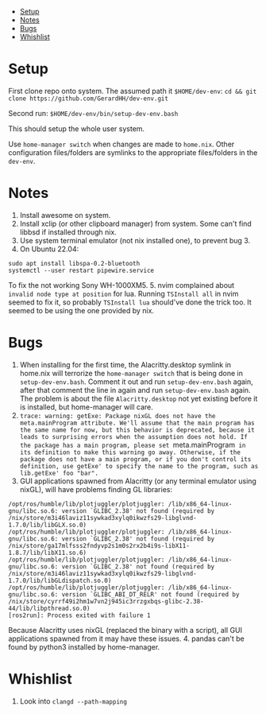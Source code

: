 <!--toc:start-->
- [Setup](#setup)
- [Notes](#notes)
- [Bugs](#bugs)
- [Whishlist](#whishlist)
<!--toc:end-->

# Setup
First clone repo onto system. The assumed path it `$HOME/dev-env`:
`cd && git clone https://github.com/GerardHH/dev-env.git`

Second run:
`$HOME/dev-env/bin/setup-dev-env.bash`

This should setup the whole user system.

Use `home-manager switch` when changes are made to `home.nix`. Other configuration files/folders are symlinks to the appropriate files/folders in the `dev-env`.

# Notes
1. Install awesome on system.
2. Install xclip (or other clipboard manager) from system. Some can't find libbsd if installed through nix.
3. Use system terminal emulator (not nix installed one), to prevent bug 3.
4. On Ubuntu 22.04:
```
sudo apt install libspa-0.2-bluetooth
systemctl --user restart pipewire.service
```
To fix the not working Sony WH-1000XM5.
5. nvim complained about `invalid node type at position` for lua. Running `TSInstall all` in nvim seemed to fix it, so probably `TSInstall lua` should've done the trick too. It seemed to be using the one provided by nix.

# Bugs
1. When installing for the first time, the Alacritty.desktop symlink in home.nix will terrorize the `home-manager switch` that is being done in `setup-dev-env.bash`. Comment it out and run `setup-dev-env.bash` again, after that comment the line in again and run `setup-dev-env.bash` again. The problem is about the file `Alacritty.desktop` not yet existing before it is installed, but home-manager will care.
2. `trace: warning: getExe: Package nixGL does not have the meta.mainProgram attribute. We'll assume that the main program has the same name for now, but this behavior is deprecated, because it leads to surprising errors when the assumption does not hold. If the package has a main program, please set `meta.mainProgram` in its definition to make this warning go away. Otherwise, if the package does not have a main program, or if you don't control its definition, use getExe' to specify the name to the program, such as lib.getExe' foo "bar".`
3. GUI applications spawned from Alacritty (or any terminal emulator using nixGL), will have problems finding GL libraries:
```
/opt/ros/humble/lib/plotjuggler/plotjuggler: /lib/x86_64-linux-gnu/libc.so.6: version `GLIBC_2.38' not found (required by /nix/store/m3i46laviz11sywkad3xylq0ikwzfs29-libglvnd-1.7.0/lib/libGLX.so.0)
/opt/ros/humble/lib/plotjuggler/plotjuggler: /lib/x86_64-linux-gnu/libc.so.6: version `GLIBC_2.38' not found (required by /nix/store/ga17mlfsss2fndyvp2s1m0s2rx2b4i9s-libX11-1.8.7/lib/libX11.so.6)
/opt/ros/humble/lib/plotjuggler/plotjuggler: /lib/x86_64-linux-gnu/libc.so.6: version `GLIBC_2.38' not found (required by /nix/store/m3i46laviz11sywkad3xylq0ikwzfs29-libglvnd-1.7.0/lib/libGLdispatch.so.0)
/opt/ros/humble/lib/plotjuggler/plotjuggler: /lib/x86_64-linux-gnu/libc.so.6: version `GLIBC_ABI_DT_RELR' not found (required by /nix/store/cyrrf49i2hm1w7vn2j945ic3rrzgxbqs-glibc-2.38-44/lib/libpthread.so.0)
[ros2run]: Process exited with failure 1
```
Because Alacritty uses nixGL (replaced the binary with a script), all GUI applications spawned from it may have these issues.
4. pandas can't be found by python3 installed by home-manager.

# Whishlist
1. Look into `clangd --path-mapping`
